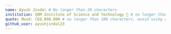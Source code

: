 ```yaml
---
name: Ayush Jindal # No longer than 28 characters
institution: SRM Institute of Science and Technology 🚩 # no longer than 58 characters
quote: Mood: CE0,000,000 # no longer than 100 characters, avoid using quotes(") to guarantee the format remains the same.
github_user: ayushjindal23
---
```

